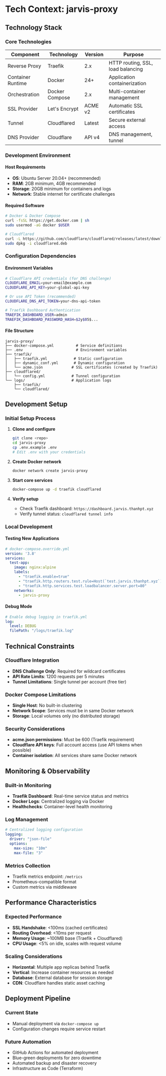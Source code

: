# Tech Context: jarvis-proxy

## Technology Stack

### Core Technologies

| Component | Technology | Version | Purpose |
|-----------|------------|---------|---------|
| Reverse Proxy | Traefik | 2.x | HTTP routing, SSL, load balancing |
| Container Runtime | Docker | 24+ | Application containerization |
| Orchestration | Docker Compose | 2.x | Multi-container management |
| SSL Provider | Let's Encrypt | ACME v2 | Automatic SSL certificates |
| Tunnel | Cloudflared | Latest | Secure external access |
| DNS Provider | Cloudflare | API v4 | DNS management, tunnel |

### Development Environment

#### Host Requirements
- **OS**: Ubuntu Server 20.04+ (recommended)
- **RAM**: 2GB minimum, 4GB recommended
- **Storage**: 20GB minimum for containers and logs
- **Network**: Stable internet for certificate challenges

#### Required Software
```bash
# Docker & Docker Compose
curl -fsSL https://get.docker.com | sh
sudo usermod -aG docker $USER

# Cloudflared
curl -L https://github.com/cloudflare/cloudflared/releases/latest/download/cloudflared-linux-amd64.deb -o cloudflared.deb
sudo dpkg -i cloudflared.deb
```

### Configuration Dependencies

#### Environment Variables
```bash
# Cloudflare API credentials (for DNS challenge)
CLOUDFLARE_EMAIL=your-email@example.com
CLOUDFLARE_API_KEY=your-global-api-key

# Or use API Token (recommended)
CLOUDFLARE_DNS_API_TOKEN=your-dns-api-token

# Traefik Dashboard Authentication
TRAEFIK_DASHBOARD_USER=admin
TRAEFIK_DASHBOARD_PASSWORD_HASH=$2y$05$...
```

#### File Structure
```
jarvis-proxy/
├── docker-compose.yml          # Service definitions
├── .env                        # Environment variables
├── traefik/
│   ├── traefik.yml            # Static configuration
│   ├── dynamic_conf.yml       # Dynamic configuration
│   └── acme.json             # SSL certificates (created by Traefik)
├── cloudflared/
│   └── config.yml            # Tunnel configuration
└── logs/                     # Application logs
    ├── traefik/
    └── cloudflared/
```

## Development Setup

### Initial Setup Process
1. **Clone and configure**
   ```bash
   git clone <repo>
   cd jarvis-proxy
   cp .env.example .env
   # Edit .env with your credentials
   ```

2. **Create Docker network**
   ```bash
   docker network create jarvis-proxy
   ```

3. **Start core services**
   ```bash
   docker-compose up -d traefik cloudflared
   ```

4. **Verify setup**
   - Check Traefik dashboard: `https://dashboard.jarvis.thanhpt.xyz`
   - Verify tunnel status: `cloudflared tunnel info`

### Local Development

#### Testing New Applications
```yaml
# docker-compose.override.yml
version: '3.8'
services:
  test-app:
    image: nginx:alpine
    labels:
      - "traefik.enable=true"
      - "traefik.http.routers.test.rule=Host(`test.jarvis.thanhpt.xyz`)"
      - "traefik.http.services.test.loadbalancer.server.port=80"
    networks:
      - jarvis-proxy
```

#### Debug Mode
```yaml
# Enable debug logging in traefik.yml
log:
  level: DEBUG
  filePath: "/logs/traefik.log"
```

## Technical Constraints

### Cloudflare Integration
- **DNS Challenge Only**: Required for wildcard certificates
- **API Rate Limits**: 1200 requests per 5 minutes
- **Tunnel Limitations**: Single tunnel per account (free tier)

### Docker Compose Limitations
- **Single Host**: No built-in clustering
- **Network Scope**: Services must be in same Docker network
- **Storage**: Local volumes only (no distributed storage)

### Security Considerations
- **acme.json permissions**: Must be 600 (Traefik requirement)
- **Cloudflare API keys**: Full account access (use API tokens when possible)
- **Container isolation**: All services share same Docker network

## Monitoring & Observability

### Built-in Monitoring
- **Traefik Dashboard**: Real-time service status and metrics
- **Docker Logs**: Centralized logging via Docker
- **Healthchecks**: Container-level health monitoring

### Log Management
```yaml
# Centralized logging configuration
logging:
  driver: "json-file"
  options:
    max-size: "10m"
    max-file: "3"
```

### Metrics Collection
- Traefik metrics endpoint: `/metrics`
- Prometheus-compatible format
- Custom metrics via middleware

## Performance Characteristics

### Expected Performance
- **SSL Handshake**: <100ms (cached certificates)
- **Routing Overhead**: <10ms per request
- **Memory Usage**: ~100MB base (Traefik + Cloudflared)
- **CPU Usage**: <5% on idle, scales with request volume

### Scaling Considerations
- **Horizontal**: Multiple app replicas behind Traefik
- **Vertical**: Increase container resources as needed
- **Database**: External database for session storage
- **CDN**: Cloudflare handles static asset caching

## Deployment Pipeline

### Current State
- Manual deployment via `docker-compose up`
- Configuration changes require service restart

### Future Automation
- GitHub Actions for automated deployment
- Blue-green deployments for zero downtime
- Automated backup and disaster recovery
- Infrastructure as Code (Terraform) 